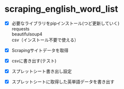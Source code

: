 # scraping_english_word_list

- [x] 必要なライブラリをpipインストール(つど更新していく)  
 requests  
 beautifulsoup4  
 csv（インストール不要で使える）
- [x] Scrapingサイトデータを取得
- [x] csvに書き出す(テスト)
- [x] スプレットシート書き出し設定
- [x] スプレットシートに取得した英単語データを書き出す
 
